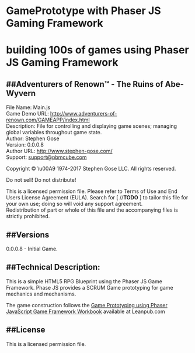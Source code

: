 # GamePrototype with Phaser JS Gaming Framework
building 100s of games using Phaser JS Gaming Framework
==========================  
##Adventurers of Renown&trade; - The Ruins of Abe-Wyvern  
-------------------------------------------------------------------------  
File Name: Main.js  
Game Demo URL: http://www.adventurers-of-renown.com/GAMEAPP/index.html  
Description: File for controlling and displaying game scenes; managing  global variables throughout game state.  
Author: Stephen Gose  
Version: 0.0.0.8  
Author URL: http://www.stephen-gose.com/  
Support: support@pbmcube.com  
  
Copyright © \u00A9 1974-2017 Stephen Gose LLC. All rights reserved.  
  
  
Do not sell! Do not distribute!  
  
This is a licensed permission file. Please refer to Terms of Use and End Users License Agreement (EULA).  Search for [ //**TODO** ] to tailor this file for your own use; doing so will void any support agreement.  
Redistribution of part or whole of this file and the accompanying files is strictly prohibited.  
  
  
##Versions  
-------------------------------------------------------------------------  
0.0.0.8 - Initial Game.   
  
  
##Technical Description:  
-------------------------------------------------------------------------  
This is a simple HTML5 RPG Blueprint using the Phaser JS Game Framework.  Phase JS provides a SCRUM Game prototyping for game mechanics and mechanisms.  
  
The game construction follows the [Game Prototyping using Phaser JavaScript Game Framework Workbook](https://leanpub.com/LoRD) available at Leanpub.com  

##License
-------------------------------------------------------------------------  
This is a licensed permission file.
